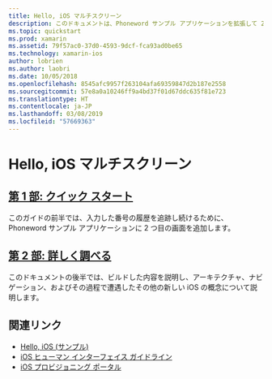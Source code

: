 ```yaml
---
title: Hello, iOS マルチスクリーン
description: このドキュメントは、Phoneword サンプル アプリケーションを拡張して 2 つ目の画面を追加するチュートリアルにリンクされています。 このチュートリアルでは、モデル ビュー コントローラー デザイン パターン、iOS ナビゲーション、その他のコア iOS 開発概念について説明しています。
ms.topic: quickstart
ms.prod: xamarin
ms.assetid: 79f57ac0-37d0-4593-9dcf-fca93ad0be65
ms.technology: xamarin-ios
author: lobrien
ms.author: laobri
ms.date: 10/05/2018
ms.openlocfilehash: 8545afc9957f263104afa69359847d2b187e2558
ms.sourcegitcommit: 57e8a0a10246ff9a4bd37f01d67ddc635f81e723
ms.translationtype: HT
ms.contentlocale: ja-JP
ms.lasthandoff: 03/08/2019
ms.locfileid: "57669363"
---
```

# <a name="hello-ios-multiscreen"></a>Hello, iOS マルチスクリーン

## <a name="part-1-quickstartiosget-startedhello-ios-multiscreenhello-ios-multiscreen-quickstartmd"></a>[第 1 部: クイック スタート](~/ios/get-started/hello-ios-multiscreen/hello-ios-multiscreen-quickstart.md)

このガイドの前半では、入力した番号の履歴を追跡し続けるために、Phoneword サンプル アプリケーションに 2 つ目の画面を追加します。

## <a name="part-2-deep-diveiosget-startedhello-ios-multiscreenhello-ios-multiscreen-deepdivemd"></a>[第 2 部: 詳しく調べる](~/ios/get-started/hello-ios-multiscreen/hello-ios-multiscreen-deepdive.md)

このドキュメントの後半では、ビルドした内容を説明し、アーキテクチャ、ナビゲーション、およびその過程で遭遇したその他の新しい iOS の概念について説明します。

## <a name="related-links"></a>関連リンク

- [Hello, iOS (サンプル)](https://developer.xamarin.com/samples/monotouch/Hello_iOS/)
- [iOS ヒューマン インターフェイス ガイドライン](https://developer.apple.com/library/ios/#documentation/UserExperience/Conceptual/MobileHIG/Introduction/Introduction.html)
- [iOS プロビジョニング ポータル](https://developer.apple.com/ios/manage/overview/index.action)
